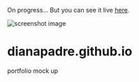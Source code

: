 On progress...
But you can see it live [here](https://dianapadre.github.io).

![screenshot image](dianapadre/dianapadre.github.io/image.png)

# dianapadre.github.io
portfolio mock up
